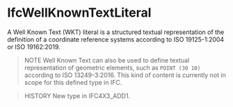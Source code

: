 # IfcWellKnownTextLiteral

A Well Known Text (WKT) literal is a structured textual representation of the definition of a coordinate reference systems according to ISO 19125-1:2004 or ISO 19162:2019.<!-- end of definition -->

> NOTE Well Known Text can also be used to define textual representation of geometric elements, such as `POINT (30 10)` according to ISO 13249-3:2016. This kind of content is currently not in scope for this defined type in IFC.

> HISTORY New type in IFC4X3_ADD1.
